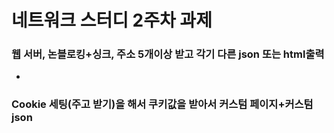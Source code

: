 # 네트워크 스터디 2주차 과제

### 웹 서버, 논블로킹+싱크, 주소 5개이상 받고 각기 다른 json 또는 html출력

- 

### Cookie 세팅(주고 받기)을 해서 쿠키값을 받아서 커스텀 페이지+커스텀json